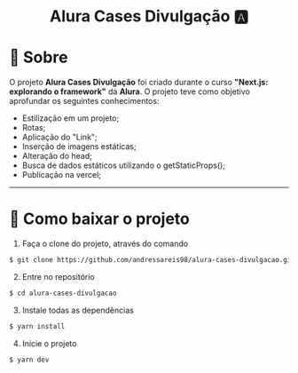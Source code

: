 <h1 align="center">Alura Cases Divulgação 🅰️</h1>

# 📃 Sobre

O projeto **Alura Cases Divulgação** foi criado durante o curso **"Next.js: explorando o framework"** da **Alura**. O projeto teve como objetivo aprofundar os seguintes conhecimentos:

- Estilização em um projeto;
- Rotas;
- Aplicação do "Link";
- Inserção de imagens estáticas;
- Alteração do head;
- Busca de dados estáticos utilizando o getStaticProps();
- Publicação na vercel;

---

# 🔌 Como baixar o projeto

1. Faça o clone do projeto, através do comando

```bash
$ git clone https://github.com/andressareis98/alura-cases-divulgacao.git
```

2. Entre no repositório

```bash
$ cd alura-cases-divulgacao
```

3. Instale todas as dependências

```bash
$ yarn install
```

4. Inicie o projeto

```bash
$ yarn dev
```
